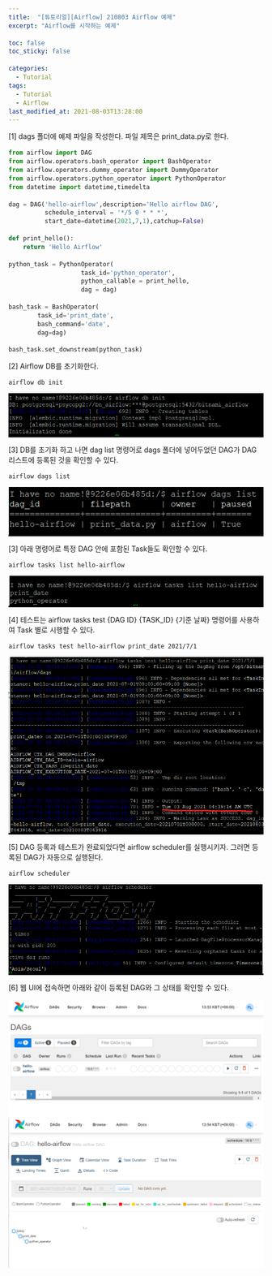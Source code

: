 ```yaml
---
title:  "[튜토리얼][Airflow] 210803 Airflow 예제"
excerpt: "Airflow를 시작하는 예제"

toc: false
toc_sticky: false

categories:
  - Tutorial
tags:
  - Tutorial
  - Airflow
last_modified_at: 2021-08-03T13:28:00
---
```


[1] dags 폴더에 예제 파일을 작성한다. 파일 제목은 print_data.py로 한다.

```python
from airflow import DAG
from airflow.operators.bash_operator import BashOperator
from airflow.operators.dummy_operator import DummyOperator
from airflow.operators.python_operator import PythonOperator
from datetime import datetime,timedelta

dag = DAG('hello-airflow',description='Hello airflow DAG',
          schedule_interval = '*/5 0 * * *',
          start_date=datetime(2021,7,1),catchup=False)

def print_hello():
    return 'Hello Airflow'

python_task = PythonOperator(
                    task_id='python_operator',
                    python_callable = print_hello,
                    dag = dag)

bash_task = BashOperator(
        task_id='print_date',
        bash_command='date',
        dag=dag)

bash_task.set_downstream(python_task)
```

[2] Airflow DB를 초기화한다.
```
airflow db init
```

<p style="background-color:black"><img src="/assets/images/21092301.png" /></p>

[3] DB를 초기화 하고 나면 dag list 명령어로 dags 폴더에 넣어두었던 DAG가 DAG 리스트에 등록된 것을 확인할 수 있다.
```
airflow dags list
```

<p style="background-color:black"><img src="/assets/images/21092302.png" /></p>

[3] 아래 명령어로 특정 DAG 안에 포함된 Task들도 확인할 수 있다.
```
airflow tasks list hello-airflow
```

<p style="background-color:black"><img src="/assets/images/21092303.png" /></p>

[4] 테스트는 airflow tasks test {DAG ID} {TASK_ID} {기준 날짜} 명령어를 사용하여 Task 별로 시행할 수 있다.
```
airflow tasks test hello-airflow print_date 2021/7/1
```

<p style="background-color:black"><img src="/assets/images/21092304.png" /></p>

[5] DAG 등록과 테스트가 완료되었다면 airflow scheduler를 실행시키자. 그러면 등록된 DAG가 자동으로 실행된다.
```
airflow scheduler
```

<p style="background-color:black"><img src="/assets/images/21092305.png" /></p>

[6]	웹 UI에 접속하면 아래와 같이 등록된 DAG와 그 상태를 확인할 수 있다.

<img src="/assets/images/21092306.png" />
<img src="/assets/images/21092307.png" />